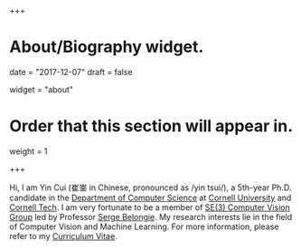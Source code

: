 +++
# About/Biography widget.

date = "2017-12-07"
draft = false

widget = "about"

# Order that this section will appear in.
weight = 1
 
+++

Hi, I am Yin Cui (崔崟 in Chinese, pronounced as /yin tsui/), a 5th-year Ph.D. candidate in the <a href="http://www.cs.cornell.edu/">Department of Computer Science</a> at <a href="http://www.cornell.edu/">Cornell University</a> and <a href="https://tech.cornell.edu/">Cornell Tech</a>.
I am very fortunate to be a member of <a href="https://vision.cornell.edu/se3/">SE(3) Computer Vision Group</a> led by Professor <a href="http://blogs.cornell.edu/techfaculty/serge-belongie/">Serge Belongie</a>.
My research interests lie in the field of Computer Vision and Machine Learning. 
For more information, please refer to my <a href="/~ycui/cv.pdf">Curriculum Vitae</a>.
